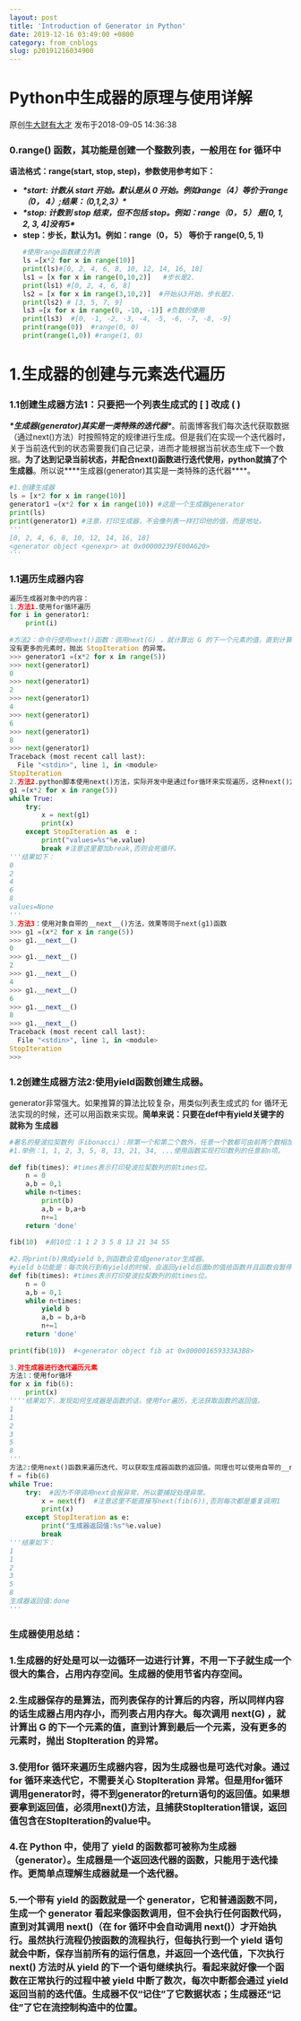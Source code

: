 ```yaml
---
layout: post
title: 'Introduction of Generator in Python'
date: 2019-12-16 03:49:00 +0800
category: from_cnblogs
slug: p20191216034900
---
```

# Python中生成器的原理与使用详解
原创[牛大财有大才](https://me.csdn.net/qq_26442553) 发布于2018-09-05 14:36:38
### 0.range() 函数，其功能是创建一个整数列表，一般用在 for 循环中

   **语法格式：range(start, stop, step)，参数使用参考如下：**
- ***\*start: 计数从 start 开始。默认是从 0 开始。例如range（4）等价于range（0， 4）;结果：（0,1,2,3）\****
- ***\*stop: 计数到 stop 结束，但不包括 stop。例如：range（0， 5） 是[0, 1, 2, 3, 4]没有5\****
- **step：步长，默认为1。例如：range（0， 5） 等价于 range(0, 5, 1)**
  ```python
  #使用range函数建立列表
  ls =[x*2 for x in range(10)]
  print(ls)#[0, 2, 4, 6, 8, 10, 12, 14, 16, 18]
  ls1 = [x for x in range(0,10,2)]   #步长是2.
  print(ls1) #[0, 2, 4, 6, 8]
  ls2 = [x for x in range(3,10,2)]  #开始从3开始，步长是2.
  print(ls2) # [3, 5, 7, 9]
  ls3 =[x for x in range(0, -10, -1)] #负数的使用
  print(ls3)  #[0, -1, -2, -3, -4, -5, -6, -7, -8, -9]
  print(range(0))  #range(0, 0)
  print(range(1,0)) #range(1, 0)
  ```
# 1.生成器的创建与元素迭代遍历
### **1.1创建生成器方法1：只要把一个列表生成式的 [ ] 改成 ( )**
 ***\*生成器(generator)其实是一类特殊的迭代器\****。前面博客我们每次迭代获取数据（通过next()方法）时按照特定的规律进行生成。但是我们在实现一个迭代器时，关于当前迭代到的状态需要我们自己记录，进而才能根据当前状态生成下一个数据。**为了达到记录当前状态，并配合next()函数进行迭代使用，python就搞了个生成器**。所以说***\*生成器(generator)其实是一类特殊的迭代器\****。
```python
#1.创建生成器
ls = [x*2 for x in range(10)]
generator1 =(x*2 for x in range(10)) #这是一个生成器generator
print(ls)
print(generator1) #注意，打印生成器，不会像列表一样打印他的值，而是地址。
'''
[0, 2, 4, 6, 8, 10, 12, 14, 16, 18]
<generator object <genexpr> at 0x00000239FE00A620>
'''
```
###  **1.1遍历生成器内容**
```python
遍历生成器对象中的内容：
1.方法1.使用for循环遍历
for i in generator1:
    print(i)
 
#方法2：命令行使用next()函数：调用next(G) ，就计算出 G 的下一个元素的值，直到计算到最后一个元素
没有更多的元素时，抛出 StopIteration 的异常。
>>> generator1 =(x*2 for x in range(5))
>>> next(generator1)
0
>>> next(generator1)
2
>>> next(generator1)
4
>>> next(generator1)
6
>>> next(generator1)
8
>>> next(generator1)
Traceback (most recent call last):
  File "<stdin>", line 1, in <module>
StopIteration
2.方法2.python脚本使用next()方法，实际开发中是通过for循环来实现遍历，这种next()方法太麻烦。
g1 =(x*2 for x in range(5))
while True:
    try:
        x = next(g1)
        print(x)
    except StopIteration as  e :
        print("values=%s"%e.value)
        break #注意这里要加break,否则会死循环。
'''结果如下：
0
2
4
6
8
values=None
'''
3.方法3：使用对象自带的__next__()方法，效果等同于next(g1)函数
>>> g1 =(x*2 for x in range(5))
>>> g1.__next__()
0
>>> g1.__next__()
2
>>> g1.__next__()
4
>>> g1.__next__()
6
>>> g1.__next__()
8
>>> g1.__next__()
Traceback (most recent call last):
  File "<stdin>", line 1, in <module>
StopIteration
>>>
```
### **1.2创建生成器方法2:使用yield函数创建生成器。**
 generator非常强大。如果推算的算法比较复杂，用类似列表生成式的 for 循环无法实现的时候，还可以用函数来实现。**简单来说：只要在def中有yield关键字的 就称为 生成器**
```python
#著名的斐波拉契数列（Fibonacci）:除第一个和第二个数外，任意一个数都可由前两个数相加得到
#1.举例：1, 1, 2, 3, 5, 8, 13, 21, 34, ...使用函数实现打印数列的任意前n项。
 
def fib(times): #times表示打印斐波拉契数列的前times位。
    n = 0
    a,b = 0,1
    while n<times:
        print(b)
        a,b = b,a+b
        n+=1
    return 'done'
 
fib(10)  #前10位：1 1 2 3 5 8 13 21 34 55
 
#2.将print(b)换成yield b,则函数会变成generator生成器。
#yield b功能是：每次执行到有yield的时候，会返回yield后面b的值给函数并且函数会暂停，直到下次调用或迭代终止；
def fib(times): #times表示打印斐波拉契数列的前times位。
    n = 0
    a,b = 0,1
    while n<times:
        yield b  
        a,b = b,a+b
        n+=1
    return 'done'
 
print(fib(10))  #<generator object fib at 0x000001659333A3B8>
 
3.对生成器进行迭代遍历元素
方法1：使用for循环
for x in fib(6):
    print(x)
''''结果如下，发现如何生成器是函数的话，使用for遍历，无法获取函数的返回值。
1
1
2
3
5
8
'''
方法2:使用next()函数来遍历迭代，可以获取生成器函数的返回值。同理也可以使用自带的__next__()函数，效果一样
f = fib(6)
while True:
    try:  #因为不停调用next会报异常，所以要捕捉处理异常。
        x = next(f)  #注意这里不能直接写next(fib(6)),否则每次都是重复调用1
        print(x)
    except StopIteration as e:
        print("生成器返回值:%s"%e.value)
        break
'''结果如下：
1
1
2
3
5
8
生成器返回值:done
'''
```
### 生成器使用总结：
### 1.生成器的好处是可以一边循环一边进行计算，不用一下子就生成一个很大的集合，占用内存空间。生成器的使用节省内存空间。
### 2.生成器保存的是算法，而列表保存的计算后的内容，所以同样内容的话生成器占用内存小，而列表占用内存大。每次调用 next(G) ，就计算出 G 的下一个元素的值，直到计算到最后一个元素，没有更多的元素时，抛出 StopIteration 的异常。
### 3.使用for 循环来遍历生成器内容，因为生成器也是可迭代对象。通过 for 循环来迭代它，不需要关心 StopIteration 异常。但是用for循环调用generator时，得不到generator的return语句的返回值。如果想要拿到返回值，必须用next()方法，且捕获StopIteration错误，返回值包含在StopIteration的value中。
### 4.在 Python 中，使用了 yield 的函数都可被称为生成器（generator）。生成器是一个返回迭代器的函数，只能用于迭代操作。更简单点理解生成器就是一个迭代器。
### 5.一个带有 yield 的函数就是一个 generator，它和普通函数不同，生成一个 generator 看起来像函数调用，但不会执行任何函数代码，直到对其调用 next()（在 for 循环中会自动调用 next()）才开始执行。虽然执行流程仍按函数的流程执行，但每执行到一个 yield 语句就会中断，保存当前所有的运行信息，并返回一个迭代值，下次执行next() 方法时从 yield 的下一个语句继续执行。看起来就好像一个函数在正常执行的过程中被 yield 中断了数次，每次中断都会通过 yield 返回当前的迭代值。生成器不仅“记住”了它数据状态；生成器还“记住”了它在流控制构造中的位置。
